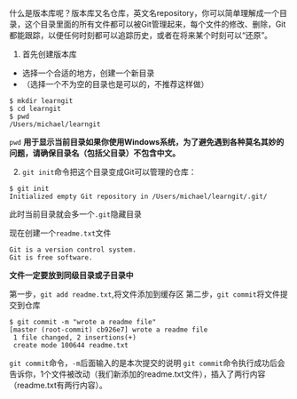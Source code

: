 什么是版本库呢？版本库又名仓库，英文名repository，你可以简单理解成一个目录，这个目录里面的所有文件都可以被Git管理起来，每个文件的修改、删除，Git都能跟踪，以便任何时刻都可以追踪历史，或者在将来某个时刻可以“还原”。

1. 首先创建版本库
- 选择一个合适的地方，创建一个新目录
- （选择一个不为空的目录也是可以的，不推荐这样做）
```
$ mkdir learngit
$ cd learngit
$ pwd
/Users/michael/learngit
```
`pwd`
**用于显示当前目录如果你使用Windows系统，为了避免遇到各种莫名其妙的问题，请确保目录名（包括父目录）不包含中文。**

2. `git init`命令把这个目录变成Git可以管理的仓库：
```
$ git init
Initialized empty Git repository in /Users/michael/learngit/.git/
```
此时当前目录就会多一个`.git`隐藏目录

现在创建一个`readme.txt`文件
```
Git is a version control system.
Git is free software.
```
**文件一定要放到同级目录或子目录中**

第一步，`git add readme.txt`,将文件添加到缓存区
第二步，`git commit`将文件提交到仓库
```
$ git commit -m "wrote a readme file"
[master (root-commit) cb926e7] wrote a readme file
 1 file changed, 2 insertions(+)
 create mode 100644 readme.txt
```
`git commit`命令，`-m`后面输入的是本次提交的说明
`git commit`命令执行成功后会告诉你，1个文件被改动（我们新添加的readme.txt文件），插入了两行内容（readme.txt有两行内容）。

